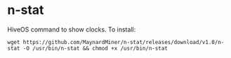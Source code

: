 # n-stat

HiveOS command to show clocks. To install:

``wget https://github.com/MaynardMiner/n-stat/releases/download/v1.0/n-stat -O /usr/bin/n-stat && chmod +x /usr/bin/n-stat``
